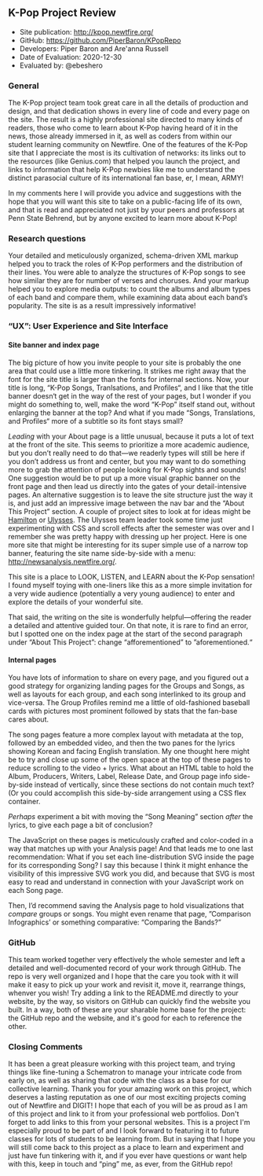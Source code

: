 ## K-Pop Project Review


* Site publication: <http://kpop.newtfire.org/>
* GitHub: <https://github.com/PiperBaron/KPopRepo>
* Developers: Piper Baron and Are'anna Russell
* Date of Evaluation: 2020-12-30
* Evaluated by: @ebeshero

### General  
The K-Pop project team took great care in all the details of production and design, and that dedication shows in every line of code and every page on the site. The result is a highly professional site directed to many kinds of readers, those who come to learn about K-Pop having heard of it in the news, those already immersed in it, as well as coders from within our student learning community on Newtfire. One of the features of the K-Pop site that I appreciate the most is its cultivation of networks: its links out to the resources (like Genius.com) that helped you launch the project, and links to information that help K-Pop newbies like me to understand the distinct parasocial culture of its international fan base, er, I mean, ARMY! 

 In my comments here I will provide you advice and suggestions with the hope that you will want this site to take on a public-facing life of its own, and that is read and appreciated not just by your peers and professors at Penn State Behrend, but by anyone excited to learn more about K-Pop! 
 
### Research questions
Your detailed and meticulously organized, schema-driven XML markup helped you to track the roles of K-Pop performers and the distribution of their lines. You were able to analyze the structures of K-Pop songs to see how similar they are for number of verses and choruses. And your markup helped you to explore media outputs: to count the albums and album types of each band and compare them, while examining data about each band’s popularity. The site is as a result impressively informative!

###  “UX”: User Experience and Site Interface

#### Site banner and index page
The big picture of how you invite people to your site is probably the one area that could use a little more tinkering. It strikes me right away that the font for the site title is larger than the fonts for internal sections. Now, your title is long, “K-Pop Songs, Tranlsations, and Profiles“, and I like that the title banner doesn‘t get in the way of the rest of your pages, but I wonder if you might do something to, well, make the word “K-Pop” itself stand out, without enlarging the banner at the top? And what if you made “Songs, Translations, and Profiles“ more of a subtitle  so its font stays small? 

*Leading* with your About page is a little unusual, because it puts a lot of text at the front of the site. This seems to prioritize a more academic audience, but you don’t really need to do that—we readerly types will still be here if you don’t address us front and center, but you may want to do something more to grab the attention of people looking for K-Pop sights and sounds! One suggestion would be to put up a more visual graphic banner on the front page and then lead us directly into the gates of your detail-intensive pages. An alternative suggestion is to leave the site structure just the way it is, and just add an impressive image between the nav bar and the “About This Project” section. A couple of project sites to look at for ideas might be [Hamilton](https://hamilton.newtfire.org/) or [Ulysses](http://ulysses.newtfire.org/). The Ulysses team leader took some time just experimenting with CSS and scroll effects after the semester was over and I remember she was pretty happy with dressing up her project. Here is one more site that might be interesting for its super simple use of a narrow top banner, featuring the site name side-by-side with a menu: <http://newsanalysis.newtfire.org/>.

This site is a place to LOOK, LISTEN, and LEARN about the K-Pop sensation! I found myself toying with one-liners like this as a more simple invitation for a very wide audience (potentially a very young audience) to enter and explore the details of your wonderful site.

That said, the writing on the site is wonderfully helpful—offering the reader a detailed and attentive guided tour. On that note, it is rare to find an error, but I spotted one on the index page at the start of the second paragraph under “About This Project”: change “afforementioned” to ”aforementioned.“

#### Internal pages
You have lots of information to share on every page, and you figured out a good strategy for organizing landing pages for the Groups and Songs, as well as layouts for each group, and each song interlinked to its group and vice-versa. The Group Profiles remind me a little of old-fashioned baseball cards with pictures most prominent followed by stats that the fan-base cares about. 

The song pages feature a more complex layout with metadata at the top, followed by an embedded video, and then the two panes for the lyrics showing Korean and facing English translation. My one thought here might be to try and close up some of the open space at the top of these pages to reduce scrolling to the video + lyrics. What about an HTML table to hold the Album, Producers, Writers, Label, Release Date, and Group page info side-by-side instead of vertically, since these sections do not contain much text? (Or you could accomplish this side-by-side arrangement using a CSS flex container. 

*Perhaps* experiment a bit with moving the “Song Meaning” section *after* the lyrics, to give each page a bit of conclusion?

The JavaScript on these pages is meticulously crafted and color-coded in a way that matches up with your Analysis page! And that leads me to one last recommendation:
What if you set each line-distribution SVG inside the page for its corresponding Song? I say this because I think it might enhance the visibility of this impressive SVG work you did, and because that SVG is most easy to read and understand in connection with your JavaScript work on each Song page.

Then, I’d recommend saving the Analysis page to hold visualizations that *compare* groups or songs. You might even rename that page, ”Comparison Infographics’ or something comparative: “Comparing the Bands?” 

 
### GitHub
This team worked together very effectively the whole semester and left a detailed and well-documented record of your work through GitHub. The repo is very well organized and I hope that the care you took with it will make it easy to pick up your work and revisit it, move it, rearrange things, whenver you wish! Try adding a link to the README.md directly to your website, by the way, so visitors on GitHub can quickly find the website you built. In a way, both of these are your sharable home base for the project: the GitHub repo and the website, and it's good for each to reference the other. 

### Closing Comments
It has been a great pleasure working with this project team, and trying things like fine-tuning a Schematron to manage your intricate code from early on, as well as sharing that code with the class as a base for our collective learning. Thank you for your amazing work on this project, which deserves a lasting reputation as one of our most exciting projects coming out of Newtfire and DIGIT! I hope that each of you will be as proud as I am of this project and link to it from your professional web portfolios. Don't forget to add links to this from your personal websites. This is a project I'm especially proud to be part of and I look forward to featuring it to future classes for lots of students to be learning from. But in saying that I hope you will still come back to this project as a place to learn and experiment and just have fun tinkering with it, and if you ever have questions or want help with this, keep in touch and “ping” me, as ever, from the GitHub repo! 
